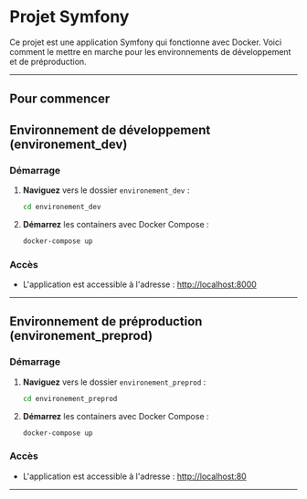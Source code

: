 # Projet Symfony

Ce projet est une application Symfony qui fonctionne avec Docker. Voici comment le mettre en marche pour les environnements de développement et de préproduction.

---

## Pour commencer

## Environnement de développement (environement_dev)

### Démarrage

1. **Naviguez** vers le dossier `environement_dev` :
    ```sh
    cd environement_dev
    ```

2. **Démarrez** les containers avec Docker Compose :
    ```sh
    docker-compose up
    ```

### Accès

- L'application est accessible à l'adresse : [http://localhost:8000](http://localhost:8000)

---

## Environnement de préproduction (environement_preprod)

### Démarrage

1. **Naviguez** vers le dossier `environement_preprod` :
    ```sh
    cd environement_preprod
    ```

2. **Démarrez** les containers avec Docker Compose :
    ```sh
    docker-compose up
    ```

### Accès

- L'application est accessible à l'adresse : [http://localhost:80](http://localhost:80)

---


